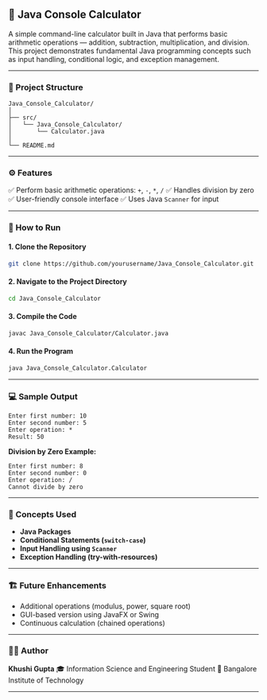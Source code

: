 ## 🧮 Java Console Calculator

A simple command-line calculator built in Java that performs basic arithmetic operations — addition, subtraction, multiplication, and division.
This project demonstrates fundamental Java programming concepts such as input handling, conditional logic, and exception management.

---

### 📁 Project Structure

```
Java_Console_Calculator/
│
├── src/
│   └── Java_Console_Calculator/
│       └── Calculator.java
│
└── README.md
```

---

### ⚙️ Features

✅ Perform basic arithmetic operations: `+`, `-`, `*`, `/`
✅ Handles division by zero
✅ User-friendly console interface
✅ Uses Java `Scanner` for input

---

### 🚀 How to Run

#### **1. Clone the Repository**

```bash
git clone https://github.com/yourusername/Java_Console_Calculator.git
```

#### **2. Navigate to the Project Directory**

```bash
cd Java_Console_Calculator
```

#### **3. Compile the Code**

```bash
javac Java_Console_Calculator/Calculator.java
```

#### **4. Run the Program**

```bash
java Java_Console_Calculator.Calculator
```

---

### 💻 Sample Output

```
Enter first number: 10
Enter second number: 5
Enter operation: *
Result: 50
```

**Division by Zero Example:**

```
Enter first number: 8
Enter second number: 0
Enter operation: /
Cannot divide by zero
```

---

### 🧠 Concepts Used

* **Java Packages**
* **Conditional Statements (`switch-case`)**
* **Input Handling using `Scanner`**
* **Exception Handling (try-with-resources)**

---

### 🏗️ Future Enhancements

* Additional operations (modulus, power, square root)
* GUI-based version using JavaFX or Swing
* Continuous calculation (chained operations)

---

### 👩‍💻 Author

**Khushi Gupta**
🎓 Information Science and Engineering Student
📍 Bangalore Institute of Technology

---

